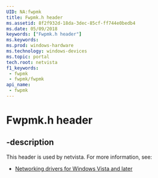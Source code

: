 ```yaml
---
UID: NA:fwpmk
title: Fwpmk.h header
ms.assetid: 8f2f932d-18da-3dec-85cf-ff744e0bedb4
ms.date: 05/09/2018
keywords: ["Fwpmk.h header"]
ms.keywords: 
ms.prod: windows-hardware
ms.technology: windows-devices
ms.topic: portal
tech.root: netvista
f1_keywords:
 - fwpmk
 - fwpmk/fwpmk
api_name:
 - fwpmk
---
```


# Fwpmk.h header


## -description

This header is used by netvista. For more information, see:

- [Networking drivers for Windows Vista and later](../_netvista/index.md)

